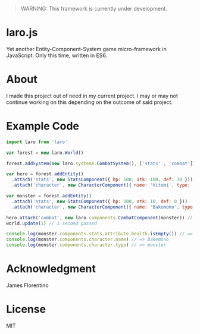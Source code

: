 > WARNING: This framework is currently under development.

laro.js
==========

Yet another Entity-Component-System game micro-framework in JavaScript. Only this time, written in ES6.

About
=====

I made this project out of need in my current project. I may or may not continue working on this depending on the outcome of said project.

Example Code
============

```javascript
import laro from 'laro'

var forest = new laro.World()

forest.addSystem(new laro.systems.CombatSystem(), ['stats' , 'combat'])

var hero = forest.addEntity()
  .attach('stats', new StatsComponent({ hp: 100, atk: 100, def: 30 }))
  .attach('character', new CharacterComponent({ name: 'Hitomi', type: 'hero'}))

var monster = forest.addEntity()
  .attach('stats', new StatsComponent({ hp: 100, atk: 10, def: 0 }))
  .attach('character', new CharacterComponent({ name: 'Bakemono', type: 'monster'}))

hero.attach('combat', new laro.components.CombatComponent(monster)) // attach new components
world.update(1) // 1 second passed

console.log(monster.components.stats.attribute.health.isEmpty()) // => true
console.log(monster.components.character.name) // => Bakemono
console.log(monster.components.character.type) // => monster
```

Acknowledgment
==============

James Florentino

License
=======

MIT
